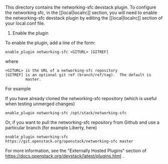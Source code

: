 This directory contains the networking-sfc devstack plugin.  To
configure the networking sfc, in the [[local|localrc]] section,
you will need to enable the networking-sfc devstack plugin by
 editing the [[local|localrc]] section of your local.conf file.

1) Enable the plugin

To enable the plugin, add a line of the form:

    enable_plugin networking-sfc <GITURL> [GITREF]

where

    <GITURL> is the URL of a networking-sfc repository
    [GITREF] is an optional git ref (branch/ref/tag).  The default is
             master.

For example

 If you have already cloned the networking-sfc repository (which is
 useful when testing unmerged changes)

    enable_plugin networking-sfc /opt/stack/networking-sfc

 Or, if you want to pull the networking-sfc repository from Github
 and use a particular branch (for example Liberty, here)

    enable_plugin networking-sfc https://git.openstack.org/openstack/networking-sfc master

For more information, see the "Externally Hosted Plugins" section of
https://docs.openstack.org/devstack/latest/plugins.html .
